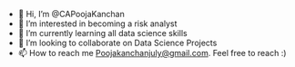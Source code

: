 - 👋 Hi, I’m @CAPoojaKanchan
- 👀 I’m interested in becoming a risk analyst
- 🌱 I’m currently learning all data science skills
- 💞️ I’m looking to collaborate on Data Science Projects
- 📫 How to reach me Poojakanchanjuly@gmail.com. Feel free to reach :)

<!---
CAPoojaKanchan/CAPoojaKanchan is a ✨ special ✨ repository because its `README.md` (this file) appears on your GitHub profile.
You can click the Preview link to take a look at your changes.
--->
